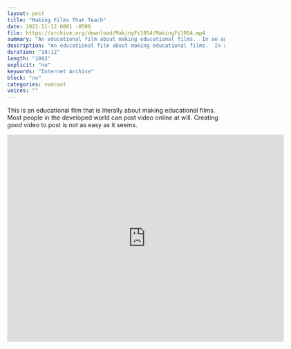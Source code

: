 ```yaml
---
layout: post
title: "Making Films That Teach"
date: 2021-11-12 0001 -0500
file: https://archive.org/download/MakingFi1954/MakingFi1954.mp4
summary: "An educational film about making educational films.  In an age where everybody can post video online there is a need for good instructional video content."
description: "An educational film about making educational films.  In an age where everybody can post video online there is a need for good instructional video content."
duration: "18:12"
length: "1092"
explicit: "no" 
keywords: "Internet Archive"
block: "no" 
categories: vodcast
voices: ""
---
```


This is an educational film that is literally about making educational films.  Most people in the developed world can post video online at will.  Creating *good* video to post is not as easy as it seems.

<iframe src="https://archive.org/embed/MakingFi1954" width="640" height="480" frameborder="0" webkitallowfullscreen="true" mozallowfullscreen="true" allowfullscreen></iframe>
